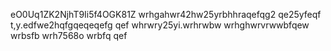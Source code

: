 
eO0Uq1ZK2NjhT9Ii5f4OGK81Z
wrhgahwr42hw25yrbhhraqefqg2
qe25yfeqf
t,y.edfwe2hqfgqeqeqefg
qef
whrwry25yi.wrhrwbw
wrhghwrvrwwbfqew
wrbsfb
wrh7568o
wrbfq
qef
